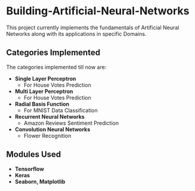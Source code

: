# Building-Artificial-Neural-Networks

This project currently implements the fundamentals of Artificial Neural Networks along with its applications in specific Domains.


## Categories Implemented

The categories implemented till now are: 

 - **Single Layer Perceptron**
   - For House Votes Prediction
 - **Multi Layer Perceptron**
   - For House Votes Prediction
 - **Radial Basis Function**
   - For MNIST Data Classification
 - **Recurrent Neural Networks**
   - Amazon Reviews Sentiment Prediction
 - **Convolution Neural Networks**
   - Flower Recognition 


## Modules Used

- **Tensorflow**
- **Keras**
- **Seaborn, Matplotlib**

